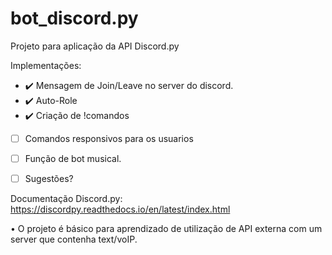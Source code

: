 # bot_discord.py
Projeto para aplicação da API Discord.py

Implementações:
- ✔️ Mensagem de Join/Leave no server do discord.
- ✔️ Auto-Role
- ✔️ Criação de !comandos
- [ ] Comandos responsivos para os usuarios
- [ ] Função de bot musical.
- [ ] Sugestões?


Documentação Discord.py:
https://discordpy.readthedocs.io/en/latest/index.html


• O projeto é básico para aprendizado de utilização de API externa com um server que contenha text/voIP.

